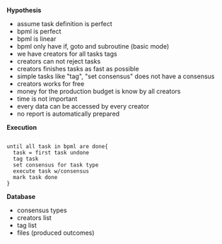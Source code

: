 **Hypothesis**

* assume task definition is perfect
* bpml is perfect
* bpml is linear
* bpml only have if, goto and subroutine (basic mode)
* we have creators for all tasks tags
* creators can not reject tasks
* creators finishes tasks as fast as possible
* simple tasks like "tag", "set consensus" does not have a consensus
* creators works for free
* money for the production budget is know by all creators
* time is not important
* every data can be accessed by every creator
* no report is automatically prepared

**Execution**
```
      
until all task in bpml are done{
  task = first task undone
  tag task
  set consensus for task type
  execute task w/consensus
  mark task done
}  

```

**Database**

* consensus types
* creators list
* tag list
* files (produced outcomes)

